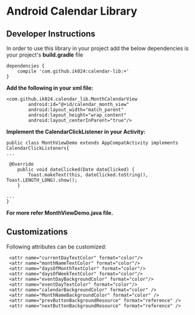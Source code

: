 # Android Calendar Library

## Developer Instructions

In order to use this library in your project add the below dependencies is your project's
 **build.gradle** file

```
dependencies {
    compile 'com.github.ik024:calendar-lib:+'
}
```
**Add the following in your xml file:**
```
<com.github.ik024.calendar_lib.MonthCalendarView 
        android:id="@+id/calendar_month_view"
        android:layout_width="match_parent"
        android:layout_height="wrap_content"
        android:layout_centerInParent="true"/>
```

**Implement the CalendarClickListener in your Activity:**
```
public class MonthViewDemo extends AppCompatActivity implements CalendarClickListeners{
...

 @Override
    public void dateClicked(Date dateClicked) {
        Toast.makeText(this, dateClicked.toString(), Toast.LENGTH_LONG).show();
    }
    
...    
}
```

**For more refer __MonthViewDemo.java__ file.**

## Customizations

Following attributes can be customized:


```
 <attr name="currentDayTextColor" format="color"/>
 <attr name="monthNameTextColor" format="color"/>
 <attr name="daysOfMonthTextColor" format="color"/>
 <attr name="daysOfWeekTextColor" format="color"/>
 <attr name="eventDayBackgroundColor" format="color"/>
 <attr name="eventDayTextColor" format="color"/>
 <attr name="calendarBackgroundColor" format="color" />
 <attr name="MonthNameBackgroundColor" format="color" />
 <attr name="prevButtonBackgroundResource" format="reference" />
 <attr name="nextButtonBackgroundResource" format="reference" />
```
